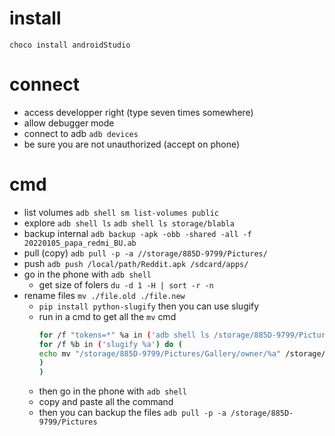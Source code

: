 # install

`choco install androidStudio`

# connect

- access developper right (type seven times somewhere)
- allow debugger mode
- connect to adb  `adb devices`
- be sure you are not unauthorized (accept on phone)

# cmd

- list volumes `adb shell sm list-volumes public`
- explore `adb shell ls` `adb shell ls storage/blabla`
- backup internal `adb backup -apk -obb -shared -all -f 20220105_papa_redmi_BU.ab`
- pull (copy) `adb pull -p -a //storage/885D-9799/Pictures/`
- push `adb push /local/path/Reddit.apk /sdcard/apps/`
- go in the phone with `adb shell`
	- get size of folers `du -d 1 -H | sort -r -n`
- rename files `mv ./file.old ./file.new`
	- `pip install python-slugify` then you can use slugify
	- run in a cmd to get all the `mv` cmd 
		```sh
		for /f "tokens=*" %a in ('adb shell ls /storage/885D-9799/Pictures/Gallery/owner') do (
		for /f %b in ('slugify %a') do (
		echo mv "/storage/885D-9799/Pictures/Gallery/owner/%a" /storage/885D-9799/Pictures/Gallery/owner/%b >> mv_code.txt
		)
		)
		```
	- then go in the phone with `adb shell`
	- copy and paste all the command 
	- then you can backup the files `adb pull -p -a /storage/885D-9799/Pictures`
	

